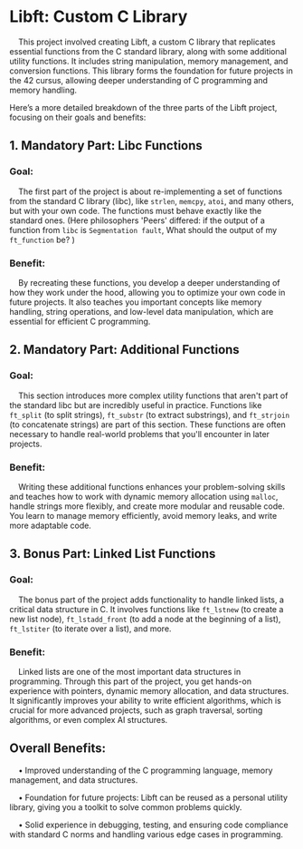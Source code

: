 # **Libft: Custom C Library**

&nbsp;&nbsp;&nbsp;&nbsp;This project involved creating Libft, a custom C library that replicates essential functions from the C standard library, along with some additional utility functions. It includes string manipulation, memory management, and conversion functions. This library forms the foundation for future projects in the 42 cursus, allowing deeper understanding of C programming and memory handling.

Here’s a more detailed breakdown of the three parts of the Libft project, focusing on their goals and benefits:

## **1. Mandatory Part: Libc Functions**
### **Goal:**
&nbsp;&nbsp;&nbsp;&nbsp;The first part of the project is about re-implementing a set of functions from the standard C library (libc), like `strlen`, `memcpy`, `atoi`, and many others, but with your own code. The functions must behave exactly like the standard ones. (Here philosophers 'Peers' differed: if the output of a function from `libc` is `Segmentation fault`, What should the output of my `ft_function` be? )

### **Benefit:**
&nbsp;&nbsp;&nbsp;&nbsp;By recreating these functions, you develop a deeper understanding of how they work under the hood, allowing you to optimize your own code in future projects. It also teaches you important concepts like memory handling, string operations, and low-level data manipulation, which are essential for efficient C programming.

## **2. Mandatory Part: Additional Functions**
### **Goal:**
&nbsp;&nbsp;&nbsp;&nbsp;This section introduces more complex utility functions that aren't part of the standard libc but are incredibly useful in practice. Functions like `ft_split` (to split strings), `ft_substr` (to extract substrings), and `ft_strjoin` (to concatenate strings) are part of this section. These functions are often necessary to handle real-world problems that you'll encounter in later projects.

### **Benefit:**
&nbsp;&nbsp;&nbsp;&nbsp;Writing these additional functions enhances your problem-solving skills and teaches how to work with dynamic memory allocation using `malloc`, handle strings more flexibly, and create more modular and reusable code. You learn to manage memory efficiently, avoid memory leaks, and write more adaptable code.

## **3. Bonus Part: Linked List Functions**
### **Goal:**
&nbsp;&nbsp;&nbsp;&nbsp;The bonus part of the project adds functionality to handle linked lists, a critical data structure in C. It involves functions like `ft_lstnew` (to create a new list node), `ft_lstadd_front` (to add a node at the beginning of a list), `ft_lstiter` (to iterate over a list), and more.

### **Benefit:**
&nbsp;&nbsp;&nbsp;&nbsp;Linked lists are one of the most important data structures in programming. Through this part of the project, you get hands-on experience with pointers, dynamic memory allocation, and data structures. It significantly improves your ability to write efficient algorithms, which is crucial for more advanced projects, such as graph traversal, sorting algorithms, or even complex AI structures.

## **Overall Benefits:**
&nbsp;&nbsp;&nbsp;&nbsp;• Improved understanding of the C programming language, memory management, and data structures.

&nbsp;&nbsp;&nbsp;&nbsp;• Foundation for future projects: Libft can be reused as a personal utility library, giving you a toolkit to solve common problems quickly.

&nbsp;&nbsp;&nbsp;&nbsp;• Solid experience in debugging, testing, and ensuring code compliance with standard C norms and handling various edge cases in programming.
